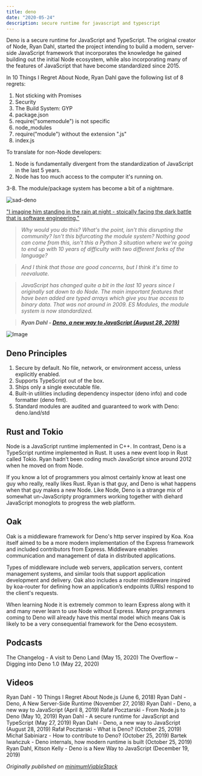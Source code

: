 ```yaml
---
title: deno
date: "2020-05-24"
description: secure runtime for javascript and typescript
---
```


Deno is a secure runtime for JavaScript and TypeScript. The original creator of Node, Ryan Dahl, started the project intending to build a modern, server-side JavaScript framework that incorporates the knowledge he gained building out the initial Node ecosystem, while also incorporating many of the features of JavaScript that have become standardized since 2015.

In 10 Things I Regret About Node, Ryan Dahl gave the following list of 8 regrets:

1. Not sticking with Promises
2. Security
3. The Build System: GYP
4. package.json
5. require("somemodule") is not specific
6. node_modules
7. require("module") without the extension ".js"
8. index.js


To translate for non-Node developers:

1. Node is fundamentally divergent from the standardization of JavaScript in the last 5 years.
2. Node has too much access to the computer it's running on.

3-8. The module/package system has become a bit of a nightmare.

![sad-deno](https://cdn.substack.com/image/fetch/w_1456,c_limit,f_auto,q_auto:good/https%3A%2F%2Fbucketeer-e05bbc84-baa3-437e-9518-adb32be77984.s3.amazonaws.com%2Fpublic%2Fimages%2Fb32fea2d-ac02-4670-9954-010c98b03500_300x300.gif)

["I imagine him standing in the rain at night - stoically facing the dark battle that is software engineering."](https://github.com/denolib/animated-deno-logo/)


> *Why would you do this? What's the point, isn't this disrupting the community? Isn't this bifurcating the module system? Nothing good can come from this, isn't this a Python 3 situation where we're going to end up with 10 years of difficulty with two different forks of the language?*

> *And I think that those are good concerns, but I think it's time to reevaluate.*

> *JavaScript has changed quite a bit in the last 10 years since I originally sat down to do Node. The main important features that have been added are typed arrays which give you true access to binary data. That was not around in 2009. ES Modules, the module system is now standardized.*

> ***Ryan Dahl - [Deno, a new way to JavaScript (August 28, 2019)](https://www.youtube.com/watch?v=HjdJzNoT_qg)***

![Image](https://sedaily-topics.s3.amazonaws.com/topic_images/0_9104501175592736.jpg)

## Deno Principles

1. Secure by default. No file, network, or environment access, unless explicitly enabled.
2. Supports TypeScript out of the box.
3. Ships only a single executable file.
4. Built-in utilities including dependency inspector (deno info) and code formatter (deno fmt).
5. Standard modules are audited and guaranteed to work with Deno: deno.land/std

## Rust and Tokio

Node is a JavaScript runtime implemented in C++. In contrast, Deno is a TypeScript runtime implemented in Rust. It uses a new event loop in Rust called Tokio. Ryan hadn’t been coding much JavaScript since around 2012 when he moved on from Node.

If you know a lot of programmers you almost certainly know at least one guy who really, really likes Rust. Ryan is that guy, and Deno is what happens when that guy makes a new Node. Like Node, Deno is a strange mix of somewhat un-JavaScripty programmers working together with diehard JavaScript monoglots to progress the web platform.

## Oak

Oak is a middleware framework for Deno's http server inspired by Koa. Koa itself aimed to be a more modern implementation of the Express framework and included contributors from Express. Middleware enables communication and management of data in distributed applications.

Types of middleware include web servers, application servers, content management systems, and similar tools that support application development and delivery. Oak also includes a router middleware inspired by koa-router for defining how an application’s endpoints (URIs) respond to the client's requests.

When learning Node it is extremely common to learn Express along with it and many never learn to use Node without Express. Many programmers coming to Deno will already have this mental model which means Oak is likely to be a very consequential framework for the Deno ecosystem.

## Podcasts

The Changelog - A visit to Deno Land (May 15, 2020)
The Overflow – Digging into Deno 1.0 (May 22, 2020)

## Videos

Ryan Dahl - 10 Things I Regret About Node.js (June 6, 2018)
Ryan Dahl - Deno, A New Server-Side Runtime (November 27, 2018)
Ryan Dahl - Deno, a new way to JavaScript (April 8, 2019)
Rafał Pocztarski - From Node.js to Deno (May 10, 2019)
Ryan Dahl - A secure runtime for JavaScript and TypeScript (May 27, 2019)
Ryan Dahl - Deno, a new way to JavaScript (August 28, 2019)
Rafał Pocztarski - What is Deno? (October 25, 2019)
Michał Sabiniarz - How to contribute to Deno? (October 25, 2019)
Bartek Iwańczuk - Deno internals, how modern runtime is built (October 25, 2019)
Ryan Dahl, Kitson Kelly - Deno is a New Way to JavaScript (December 19, 2019)

*Originally published on [minimumViableStack](https://ajcwebdev.substack.com/p/01-deno)*